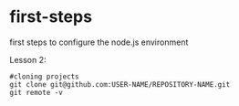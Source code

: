 # first-steps
first steps to configure the node.js environment

Lesson 2:

	#cloning projects
	git clone git@github.com:USER-NAME/REPOSITORY-NAME.git
	git remote -v
